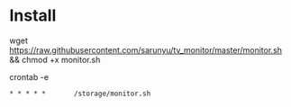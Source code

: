 # Install


wget https://raw.githubusercontent.com/sarunyu/tv_monitor/master/monitor.sh && chmod +x monitor.sh

crontab -e

`* * * * *       /storage/monitor.sh`
